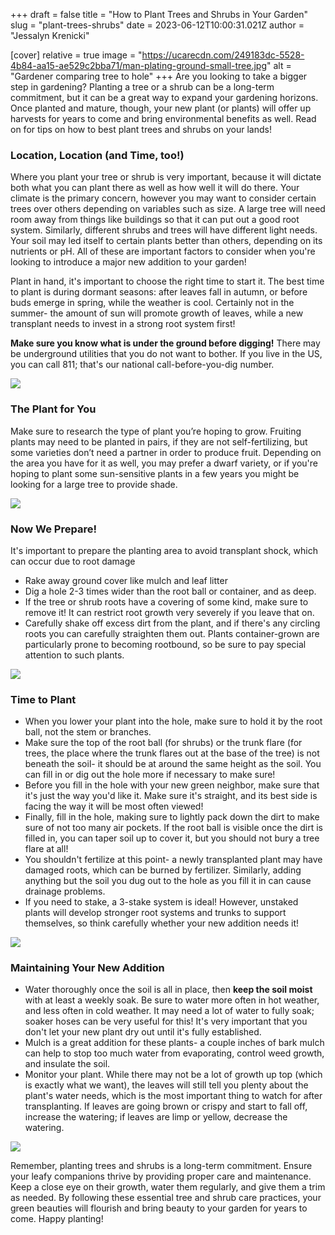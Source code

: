 +++
draft = false
title = "How to Plant Trees and Shrubs in Your Garden"
slug = "plant-trees-shrubs"
date = 2023-06-12T10:00:31.021Z
author = "Jessalyn Krenicki"


[cover]
relative = true
image = "https://ucarecdn.com/249183dc-5528-4b84-aa15-ae529c2bba71/man-plating-ground-small-tree.jpg"
alt = "Gardener comparing tree to hole"
+++
Are you looking to take a bigger step in gardening? Planting a tree or a shrub can be a long-term commitment, but it can be a great way to expand your gardening horizons. Once planted and mature, though, your new plant (or plants) will offer up harvests for years to come and bring environmental benefits as well. Read on for tips on how to best plant trees and shrubs on your lands!

### Location, Location (and Time, too!)

Where you plant your tree or shrub is very important, because it will dictate both what you can plant there as well as how well it will do there. Your climate is the primary concern, however you may want to consider certain trees over others depending on variables such as size. A large tree will need room away from things like buildings so that it can put out a good root system. Similarly, different shrubs and trees will have different light needs. Your soil may led itself to certain plants better than others, depending on its nutrients or pH. All of these are important factors to consider when you're looking to introduce a major new addition to your garden!

Plant in hand, it's important to choose the right time to start it. The best time to plant is during dormant seasons: after leaves fall in autumn, or before buds emerge in spring, while the weather is cool. Certainly not in the summer- the amount of sun will promote growth of leaves, while a new transplant needs to invest in a strong root system first!

**Make sure you know what is under the ground before digging!** There may be underground utilities that you do not want to bother. If you live in the US, you can call 811; that's our national call-before-you-dig number.

![](https://ucarecdn.com/d26d657e-4328-4eef-b49a-2f448a85e367/pexels-zen-chung-5528999.jpg)

### The Plant for You

Make sure to research the type of plant you’re hoping to grow. Fruiting plants may need to be planted in pairs, if they are not self-fertilizing, but some varieties don’t need a partner in order to produce fruit. Depending on the area you have for it as well, you may prefer a dwarf variety, or if you're hoping to plant some sun-sensitive plants in a few years you might be looking for a large tree to provide shade.

![](https://ucarecdn.com/55497dea-289a-4157-8a75-2236b1549310/people-operating-heavy-duty-leaf-blower.jpg)

### Now We Prepare!

It's important to prepare the planting area to avoid transplant shock, which can occur due to root damage

* Rake away ground cover like mulch and leaf litter
* Dig a hole 2-3 times wider than the root ball or container, and as deep. 
* If the tree or shrub roots have a covering of some kind, make sure to remove it! It can restrict root growth very severely if you leave that on.
* Carefully shake off excess dirt from the plant, and if there's any circling roots you can carefully straighten them out. Plants container-grown are particularly prone to becoming rootbound, so be sure to pay special attention to such plants.

![](https://ucarecdn.com/56614c02-6481-4897-9aff-e0cc47dd7bd6/compost-still-life-concept-1-.jpg)

### Time to Plant

* When you lower your plant into the hole, make sure to hold it by the root ball, not the stem or branches.
* Make sure the top of the root ball (for shrubs) or the trunk flare (for trees, the place where the trunk flares out at the base of the tree) is not beneath the soil- it should be at around the same height as the soil. You can fill in or dig out the hole more if necessary to make sure!
* Before you fill in the hole with your new green neighbor, make sure that it's just the way you'd like it. Make sure it's straight, and its best side is facing the way it will be most often viewed!
* Finally, fill in the hole, making sure to lightly pack down the dirt to make sure of not too many air pockets.  If the root ball is visible once the dirt is filled in, you can taper soil up to cover it, but you should not bury a tree flare at all!
* You shouldn't fertilize at this point- a newly transplanted plant may have damaged roots, which can be burned by fertilizer. Similarly, adding anything but the soil you dug out to the hole as you fill it in can cause drainage problems.
* If you need to stake, a 3-stake system is ideal! However, unstaked plants will develop stronger root systems and trunks to support themselves, so think carefully whether your new addition needs it!

![](https://ucarecdn.com/c2f2ef06-be96-4251-acf9-34ff1252d6be/planting-trees-as-part-reforestation-process.jpg)

### Maintaining Your New Addition

* Water thoroughly once the soil is all in place, then **keep the soil moist** with at least a weekly soak. Be sure to water more often in hot weather, and less often in cold weather. It may need a lot of water to fully soak; soaker hoses can be very useful for this! It's very important that you don't let your new plant dry out until it's fully established.
* Mulch is a great addition for these plants- a couple inches of bark mulch can help to stop too much water from evaporating, control weed growth, and insulate the soil.
* Monitor your plant. While there may not be a lot of growth up top (which is exactly what we want), the leaves will still tell you plenty about the plant's water needs, which is the most important thing to watch for after transplanting. If leaves are going brown or crispy and start to fall off, increase the watering; if leaves are limp or yellow, decrease the watering.

![](https://ucarecdn.com/0a7939bc-9265-419e-b349-87c6a216d401/environmental-conservation-garden-children.jpg)

Remember, planting trees and shrubs is a long-term commitment. Ensure your leafy companions thrive by providing proper care and maintenance. Keep a close eye on their growth, water them regularly, and give them a trim as needed. By following these essential tree and shrub care practices, your green beauties will flourish and bring beauty to your garden for years to come. Happy planting!